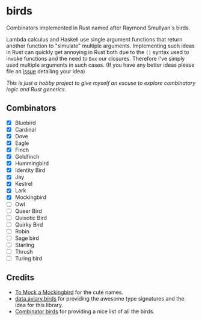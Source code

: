 # birds

Combinators implemented in Rust named after Raymond Smullyan's birds.

Lambda calculus and Haskell use single argument functions that return another function to "simulate" multiple arguments. Implementing such ideas in Rust can quickly get annoying in Rust both due to the `()` syntax used to invoke functions and the need to `Box` our closures. Therefore I've simply used multiple arguments in such cases. (If you have any better ideas please file an [issue](https://github.com/ArchitBhonsle/birds/issues) detailing your idea)

_This is just a hobby project to give myself an excuse to explore combinatory logic and Rust generics._

## Combinators

- [x] Bluebird
- [x] Cardinal
- [x] Dove
- [x] Eagle
- [x] Finch
- [x] Goldfinch
- [x] Hummingbird
- [x] Identity Bird
- [x] Jay
- [x] Kestrel
- [x] Lark
- [x] Mockingbird
- [ ] Owl
- [ ] Queer Bird
- [ ] Quixotic Bird
- [ ] Quirky Bird
- [ ] Robin
- [ ] Sage bird
- [ ] Starling
- [ ] Thrush
- [ ] Turing bird

## Credits

- [To Mock a Mockingbird](https://en.wikipedia.org/wiki/To_Mock_a_Mockingbird) for the cute names.
- [data.aviary.birds](https://hackage.haskell.org/package/data-aviary-0.4.0/docs/Data-Aviary-Birds.html) for providing the awesome type signatures and the idea for this library.
- [Combinator birds](https://www.angelfire.com/tx4/cus/combinator/birds.html) for providing a nice list of all the birds.
